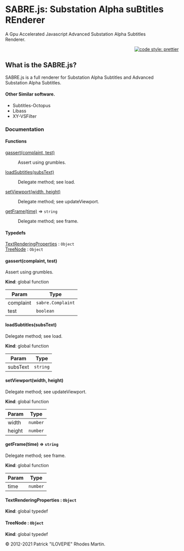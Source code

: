 # SABRE.js: Substation Alpha suBtitles REnderer

A Gpu Accelerated Javascript Advanced Substation Alpha Subtitles Renderer.

<span style="text-align:center; width:100vw;display:inline-block;">[![code style: prettier](https://img.shields.io/badge/code_style-prettier-ff69b4.svg?style=flat-square)](https://github.com/prettier/prettier)</span>

## What is the SABRE.js?

SABRE.js is a full renderer for Substation Alpha Subtitles and Advanced Substation Alpha Subtitles.

#### Other Similar software.

-   Subtitles-Octopus
-   Libass
-   XY-VSFilter

### Documentation

#### Functions

<dl>
<dt><a href="#gassert">gassert(complaint, test)</a></dt>
<dd><p>Assert using grumbles.</p>
</dd>
<dt><a href="#loadSubtitles">loadSubtitles(subsText)</a></dt>
<dd><p>Delegate method; see load.</p>
</dd>
<dt><a href="#setViewport">setViewport(width, height)</a></dt>
<dd><p>Delegate method; see updateViewport.</p>
</dd>
<dt><a href="#getFrame">getFrame(time)</a> ⇒ <code>string</code></dt>
<dd><p>Delegate method; see frame.</p>
</dd>
</dl>

#### Typedefs

<dl>
<dt><a href="#TextRenderingProperties">TextRenderingProperties</a> : <code>Object</code></dt>
<dd></dd>
<dt><a href="#TreeNode">TreeNode</a> : <code>Object</code></dt>
<dd></dd>
</dl>

<a name="gassert"></a>

#### gassert(complaint, test)

Assert using grumbles.

**Kind**: global function

| Param     | Type                         |
| --------- | ---------------------------- |
| complaint | <code>sabre.Complaint</code> |
| test      | <code>boolean</code>         |

<a name="loadSubtitles"></a>

#### loadSubtitles(subsText)

Delegate method; see load.

**Kind**: global function

| Param    | Type                |
| -------- | ------------------- |
| subsText | <code>string</code> |

<a name="setViewport"></a>

#### setViewport(width, height)

Delegate method; see updateViewport.

**Kind**: global function

| Param  | Type                |
| ------ | ------------------- |
| width  | <code>number</code> |
| height | <code>number</code> |

<a name="getFrame"></a>

#### getFrame(time) ⇒ <code>string</code>

Delegate method; see frame.

**Kind**: global function

| Param | Type                |
| ----- | ------------------- |
| time  | <code>number</code> |

<a name="TextRenderingProperties"></a>

#### TextRenderingProperties : <code>Object</code>

**Kind**: global typedef  
<a name="TreeNode"></a>

#### TreeNode : <code>Object</code>

**Kind**: global typedef

&copy; 2012-2021 Patrick "ILOVEPIE" Rhodes Martin.
